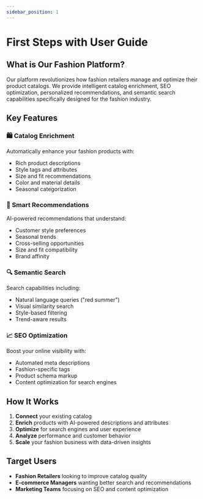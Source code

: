 ```yaml
---
sidebar_position: 1
---
```


# First Steps with User Guide

## What is Our Fashion Platform?

Our platform revolutionizes how fashion retailers manage and optimize their product catalogs. We provide intelligent catalog enrichment, SEO optimization, personalized recommendations, and semantic search capabilities specifically designed for the fashion industry.

## Key Features

### 🛍️ Catalog Enrichment
Automatically enhance your fashion products with:
- Rich product descriptions
- Style tags and attributes
- Size and fit recommendations
- Color and material details
- Seasonal categorization

### 🎯 Smart Recommendations
AI-powered recommendations that understand:
- Customer style preferences
- Seasonal trends
- Cross-selling opportunities
- Size and fit compatibility
- Brand affinity

### 🔍 Semantic Search
Search capabilities including:
- Natural language queries ("red summer")
- Visual similarity search
- Style-based filtering
- Trend-aware results

### 📈 SEO Optimization
Boost your online visibility with:
- Automated meta descriptions
- Fashion-specific tags
- Product schema markup
- Content optimization for search engines

## How It Works

1. **Connect** your existing catalog
2. **Enrich** products with AI-powered descriptions and attributes
3. **Optimize** for search engines and user experience
4. **Analyze** performance and customer behavior
5. **Scale** your fashion business with data-driven insights

## Target Users

- **Fashion Retailers** looking to improve catalog quality
- **E-commerce Managers** wanting better search and recommendations
- **Marketing Teams** focusing on SEO and content optimization
